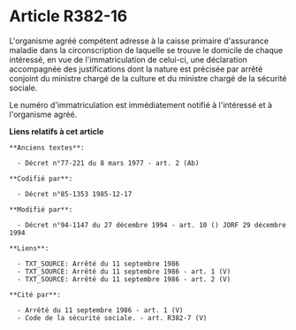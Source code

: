 # Article R382-16

L'organisme agréé compétent adresse à la caisse primaire d'assurance maladie dans la circonscription de laquelle se trouve le
domicile de chaque intéressé, en vue de l'immatriculation de celui-ci, une déclaration accompagnée des justifications dont la
nature est précisée par arrêté conjoint du ministre chargé de la culture et du ministre chargé de la sécurité sociale. 

Le numéro d'immatriculation est immédiatement notifié à l'intéressé et à l'organisme agréé.

**Liens relatifs à cet article**

	**Anciens textes**:

	  - Décret n°77-221 du 8 mars 1977 - art. 2 (Ab)

	**Codifié par**:

	  - Décret n°85-1353 1985-12-17

	**Modifié par**:

	  - Décret n°94-1147 du 27 décembre 1994 - art. 10 () JORF 29 décembre 1994

	**Liens**:

	  - TXT_SOURCE: Arrêté du 11 septembre 1986
	  - TXT_SOURCE: Arrêté du 11 septembre 1986 - art. 1 (V)
	  - TXT_SOURCE: Arrêté du 11 septembre 1986 - art. 2 (V)

	**Cité par**:

	  - Arrêté du 11 septembre 1986 - art. 1 (V)
	  - Code de la sécurité sociale. - art. R382-7 (V)
